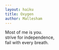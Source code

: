 ```yaml
---
layout: haiku
title: Oxygen 
author: Mallesham
---
```


Most of me is you.<br>
strive for independence,<br>
fail with every breath.<br>
